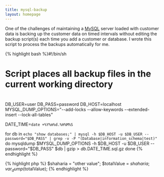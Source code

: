 ```yaml
---
title: mysql-backup
layout: homepage
---
```


One of the challenges of maintaining a <a href="http://mysql.com" target="_blank">MySQL</a> server loaded with customer data is backing up the customer data on timed intervals without editing the backup
script(s) each time you add a customer or database. I wrote this script to process the backups automatically for me.

{% highlight bash %}#!/bin/sh
#
# Script places all backup files in the current working directory
#
DB_USER=user
DB_PASS=password
DB_HOST=localhost
MYSQL_DUMP_OPTIONS="--add-locks --allow-keywords --extended-insert --lock-all-tables"

DATE_TIME=`date +%Y%m%d.%H%M%S`

for db in `echo "show databases;" | mysql -h $DB_HOST -u $DB_USER --password="$DB_PASS" | grep -v -P "(Database|information_schema|test)"`
do
        mysqldump $MYSQL_DUMP_OPTIONS -h $DB_HOST -u $DB_USER --password="$DB_PASS" $db | gzip &gt; $db.$DATE_TIME.sql.gz
done
{% endhighlight %}

{% highlight php %}
$shaharia = "other value";
$totalValue = $shaharia;
var_dump($totalValue);
{% endhighlight %}